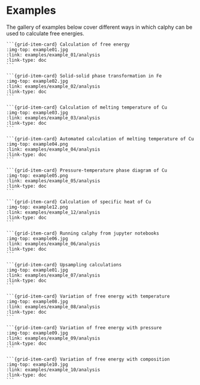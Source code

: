 # Examples

The gallery of examples below cover different ways in which calphy can be used to calculate free energies.

````{grid} 3
```{grid-item-card} Calculation of free energy
:img-top: example01.jpg
:link: examples/example_01/analysis
:link-type: doc
```

```{grid-item-card} Solid-solid phase transformation in Fe
:img-top: example02.jpg
:link: examples/example_02/analysis
:link-type: doc
```

```{grid-item-card} Calculation of melting temperature of Cu
:img-top: example03.jpg
:link: examples/example_03/analysis
:link-type: doc
```

```{grid-item-card} Automated calculation of melting temperature of Cu
:img-top: example04.png
:link: examples/example_04/analysis
:link-type: doc
```

```{grid-item-card} Pressure-temperature phase diagram of Cu
:img-top: example05.png
:link: examples/example_05/analysis
:link-type: doc
```

```{grid-item-card} Calculation of specific heat of Cu
:img-top: example12.png
:link: examples/example_12/analysis
:link-type: doc
```

```{grid-item-card} Running calphy from jupyter notebooks
:img-top: example06.jpg
:link: examples/example_06/analysis
:link-type: doc
```

```{grid-item-card} Upsampling calculations
:img-top: example01.jpg
:link: examples/example_07/analysis
:link-type: doc
```

```{grid-item-card} Variation of free energy with temperature
:img-top: example08.jpg
:link: examples/example_08/analysis
:link-type: doc
```

```{grid-item-card} Variation of free energy with pressure
:img-top: example09.jpg
:link: examples/example_09/analysis
:link-type: doc
```

```{grid-item-card} Variation of free energy with composition
:img-top: example10.jpg
:link: examples/example_10/analysis
:link-type: doc
```
````
